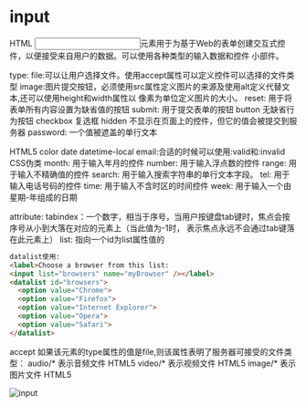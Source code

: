 
# input

  HTML <input>元素用于为基于Web的表单创建交互式控件，以便接受来自用户的数据。可以使用各种类型的输入数据和控件
  小部件。
  
  type:
    file:可以让用户选择文件。使用accept属性可以定义控件可以选择的文件类型
    image:图片提交按钮，必须使用src属性定义图片的来源及使用alt定义代替文本,还可以使用height和width属性以
    像素为单位定义图片的大小。
    reset: 用于将表单所有内容设置为缺省值的按钮
    submit: 用于提交表单的按钮
    button 无缺省行为按钮
    checkbox 复选框
    hidden 不显示在页面上的控件，但它的值会被提交到服务器
    password: 一个值被遮盖的单行文本
      
  HTML5
    color
    date
    datetime-local
    email:合适的时候可以使用:valid和:invalid CSS伪类
    month: 用于输入年月的控件
    number: 用于输入浮点数的控件
    range: 用于输入不精确值的控件
    search: 用于输入搜索字符串的单行文本字段。
    tel:    用于输入电话号码的控件
    time: 用于输入不含时区的时间控件
    week: 用于输入一个由星期-年组成的日期
  
  attribute:
    tabindex：一个数字，相当于序号，当用户按键盘tab键时，焦点会按序号从小到大落在对应的元素上（当此值为-1时，
    表示焦点永远不会通过tab键落在此元素上）
    list: 指向一个id为list属性值的 <datalist>元素, <datalist>为这个<input>元素提供建议值。
    autofocus: 自动聚焦 HTML5
    checked
    disabled
    formaction: HTML5
    formenctype:HTML5
    formmethod:HTML5
    readonly:HTML5 知名用户无法修改控件的值
    placeholder:HTML5 提示用户输入框的作用
    required:HTML5 用户在提交表单之前必须为该元素填充值。
    pattern: 检查控件值的正则表达式
        
```html
datalist使用:
<label>Choose a browser from this list:
<input list="browsers" name="myBrowser" /></label>
<datalist id="browsers">
  <option value="Chrome">
  <option value="Firefox">
  <option value="Internet Explorer">
  <option value="Opera">
  <option value="Safari">
</datalist>
```
  accept
    如果该元素的type属性的值是file,则该属性表明了服务器可接受的文件类型：
    audio/*     表示音频文件  HTML5
    video/*     表示视频文件  HTML5
    image/*     表示图片文件  HTML5
        
![input](https://developer.mozilla.org/zh-CN/docs/Web/HTML/Element/input)
